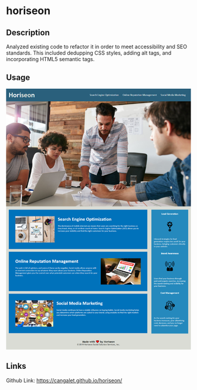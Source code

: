 # horiseon

## Description

Analyzed existing code to refactor it in order to meet accessibility and SEO standards.  This included dedupping CSS styles, adding alt tags, and incorporating HTML5 semantic tags.

## Usage

![screenshot](assets/images/screenshot.png)

## Links

Github Link: https://cangalet.github.io/horiseon/